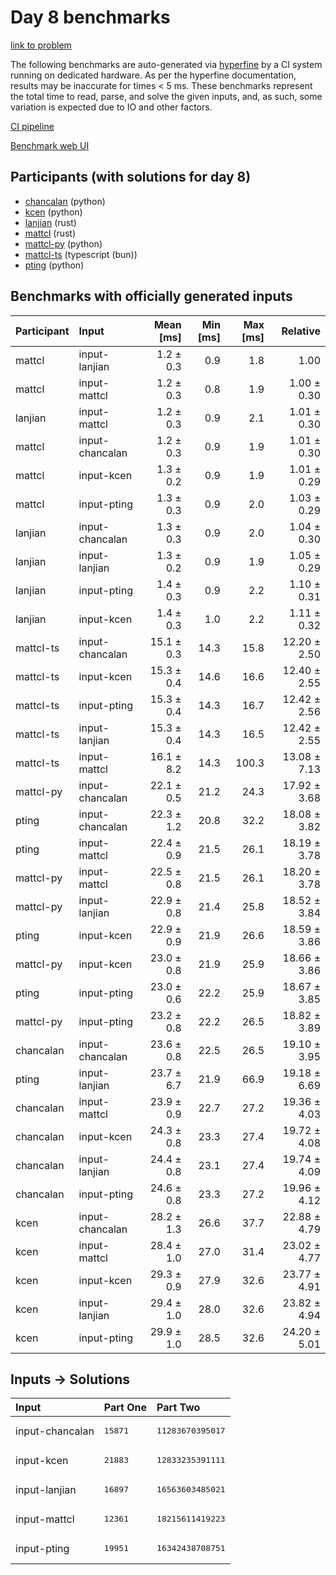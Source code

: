 # Day 8 benchmarks

[link to problem](https://adventofcode.com/2023/day/8)

The following benchmarks are auto-generated via
[hyperfine](https://github.com/sharkdp/hyperfine) by a CI system running on
dedicated hardware. As per the hyperfine documentation, results may be
inaccurate for times < 5 ms. These benchmarks represent the total time to read,
parse, and solve the given inputs, and, as such, some variation is expected due
to IO and other factors.

[CI pipeline](http://ci.papercode.net:8080/teams/main/pipelines/aoc2023)

[Benchmark web UI](https://aoc.ancalagon.black)


## Participants (with solutions for day 8)

- [chancalan](https://github.com/chancalan/aoc2023) (python)
- [kcen](https://github.com/kcen/aoc2023) (python)
- [lanjian](https://github.com/lanjian/aoc-2023) (rust)
- [mattcl](https://github.com/mattcl/aoc2023) (rust)
- [mattcl-py](https://github.com/mattcl/aoc2023-py) (python)
- [mattcl-ts](https://github.com/mattcl/aoc2023-js) (typescript (bun))
- [pting](https://github.com/pting/aoc2023) (python)


## Benchmarks with officially generated inputs

| Participant | Input | Mean [ms] | Min [ms] | Max [ms] | Relative |
|:---|:---|---:|---:|---:|---:|
| mattcl | input-lanjian | 1.2 ± 0.3 | 0.9 | 1.8 | 1.00 |
| mattcl | input-mattcl | 1.2 ± 0.3 | 0.8 | 1.9 | 1.00 ± 0.30 |
| lanjian | input-mattcl | 1.2 ± 0.3 | 0.9 | 2.1 | 1.01 ± 0.30 |
| mattcl | input-chancalan | 1.2 ± 0.3 | 0.9 | 1.9 | 1.01 ± 0.30 |
| mattcl | input-kcen | 1.3 ± 0.2 | 0.9 | 1.9 | 1.01 ± 0.29 |
| mattcl | input-pting | 1.3 ± 0.3 | 0.9 | 2.0 | 1.03 ± 0.29 |
| lanjian | input-chancalan | 1.3 ± 0.3 | 0.9 | 2.0 | 1.04 ± 0.30 |
| lanjian | input-lanjian | 1.3 ± 0.2 | 0.9 | 1.9 | 1.05 ± 0.29 |
| lanjian | input-pting | 1.4 ± 0.3 | 0.9 | 2.2 | 1.10 ± 0.31 |
| lanjian | input-kcen | 1.4 ± 0.3 | 1.0 | 2.2 | 1.11 ± 0.32 |
| mattcl-ts | input-chancalan | 15.1 ± 0.3 | 14.3 | 15.8 | 12.20 ± 2.50 |
| mattcl-ts | input-kcen | 15.3 ± 0.4 | 14.6 | 16.6 | 12.40 ± 2.55 |
| mattcl-ts | input-pting | 15.3 ± 0.4 | 14.3 | 16.7 | 12.42 ± 2.56 |
| mattcl-ts | input-lanjian | 15.3 ± 0.4 | 14.3 | 16.5 | 12.42 ± 2.55 |
| mattcl-ts | input-mattcl | 16.1 ± 8.2 | 14.3 | 100.3 | 13.08 ± 7.13 |
| mattcl-py | input-chancalan | 22.1 ± 0.5 | 21.2 | 24.3 | 17.92 ± 3.68 |
| pting | input-chancalan | 22.3 ± 1.2 | 20.8 | 32.2 | 18.08 ± 3.82 |
| pting | input-mattcl | 22.4 ± 0.9 | 21.5 | 26.1 | 18.19 ± 3.78 |
| mattcl-py | input-mattcl | 22.5 ± 0.8 | 21.5 | 26.1 | 18.20 ± 3.78 |
| mattcl-py | input-lanjian | 22.9 ± 0.8 | 21.4 | 25.8 | 18.52 ± 3.84 |
| pting | input-kcen | 22.9 ± 0.9 | 21.9 | 26.6 | 18.59 ± 3.86 |
| mattcl-py | input-kcen | 23.0 ± 0.8 | 21.9 | 25.9 | 18.66 ± 3.86 |
| pting | input-pting | 23.0 ± 0.6 | 22.2 | 25.9 | 18.67 ± 3.85 |
| mattcl-py | input-pting | 23.2 ± 0.8 | 22.2 | 26.5 | 18.82 ± 3.89 |
| chancalan | input-chancalan | 23.6 ± 0.8 | 22.5 | 26.5 | 19.10 ± 3.95 |
| pting | input-lanjian | 23.7 ± 6.7 | 21.9 | 66.9 | 19.18 ± 6.69 |
| chancalan | input-mattcl | 23.9 ± 0.9 | 22.7 | 27.2 | 19.36 ± 4.03 |
| chancalan | input-kcen | 24.3 ± 0.8 | 23.3 | 27.4 | 19.72 ± 4.08 |
| chancalan | input-lanjian | 24.4 ± 0.8 | 23.1 | 27.4 | 19.74 ± 4.09 |
| chancalan | input-pting | 24.6 ± 0.8 | 23.3 | 27.2 | 19.96 ± 4.12 |
| kcen | input-chancalan | 28.2 ± 1.3 | 26.6 | 37.7 | 22.88 ± 4.79 |
| kcen | input-mattcl | 28.4 ± 1.0 | 27.0 | 31.4 | 23.02 ± 4.77 |
| kcen | input-kcen | 29.3 ± 0.9 | 27.9 | 32.6 | 23.77 ± 4.91 |
| kcen | input-lanjian | 29.4 ± 1.0 | 28.0 | 32.6 | 23.82 ± 4.94 |
| kcen | input-pting | 29.9 ± 1.0 | 28.5 | 32.6 | 24.20 ± 5.01 |


## Inputs -> Solutions

| Input | Part One | Part Two |
|:---|:---|:---|
|input-chancalan|<pre>15871</pre>|<pre>11283670395017</pre>|
|input-kcen|<pre>21883</pre>|<pre>12833235391111</pre>|
|input-lanjian|<pre>16897</pre>|<pre>16563603485021</pre>|
|input-mattcl|<pre>12361</pre>|<pre>18215611419223</pre>|
|input-pting|<pre>19951</pre>|<pre>16342438708751</pre>|